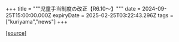 +++
title = """児童手当制度の改正【R6.10～】"""
date = 2024-09-25T15:00:00.000Z
expiryDate = 2025-02-25T03:22:43.296Z
tags = ["kuriyama","news"]
+++


[[source]](https://www.town.kuriyama.hokkaido.jp/soshiki/39/28301.html)
